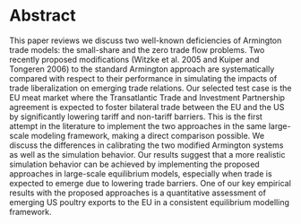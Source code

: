 # Abstract
This paper reviews  we discuss two well-known deficiencies of Armington trade models: the small-share and the zero trade flow problems. Two recently proposed modifications (Witzke et al. 2005 and Kuiper and Tongeren 2006) to the standard Armington approach are systematically compared with respect to their performance in simulating the impacts of trade liberalization on emerging trade relations. Our selected test case is the EU meat market where the Transatlantic Trade and Investment Partnership agreement is expected to foster bilateral trade between the EU and the US by significantly lowering tariff and non-tariff barriers. This is the first attempt in the literature to implement the two approaches in the same large-scale modeling framework, making a direct comparison possible. We discuss the differences in calibrating the two modified Armington systems as well as the simulation behavior. Our results suggest that a more realistic simulation behavior can be achieved by implementing the proposed approaches in large-scale equilibrium models, especially when trade is expected to emerge due to lowering trade barriers. One of our key empirical results with the proposed approaches is a quantitative assessment of emerging US poultry exports to the EU in a consistent equilibrium modelling framework.

